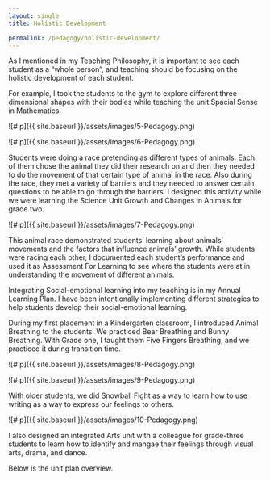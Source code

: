 ```yaml
---
layout: single
title: Holistic Development

permalink: /pedagogy/holistic-development/
---
```


As I mentioned in my Teaching Philosophy, it is important to see each student as a “whole person”, and teaching should be focusing on the holistic development of each student.

For example, I took the students to the gym to explore different three-dimensional shapes with their bodies while teaching the unit Spacial Sense in Mathematics.

![# p]({{ site.baseurl }}/assets/images/5-Pedagogy.png)

![# p]({{ site.baseurl }}/assets/images/6-Pedagogy.png)

Students were doing a race pretending as different types of animals. Each of them chose the animal they did their research on and then they needed to do the movement of that certain type of animal in the race. Also during the race, they met a variety of barriers and they needed to answer certain questions to be able to go through the barriers. I designed this activity while we were learning the Science Unit Growth and Changes in Animals for grade two.

![# p]({{ site.baseurl }}/assets/images/7-Pedagogy.png)

This animal race demonstrated students’ learning about animals’ movements and the factors that influence animals’ growth. While students were racing each other, I documented each student’s performance and used it as Assessment For Learning to see where the students were at in understanding the movement of different animals.

Integrating Social-emotional learning into my teaching is in my Annual Learning Plan. I have been intentionally implementing different strategies to help students develop their social-emotional learning.

During my first placement in a Kindergarten classroom, I introduced Animal Breathing to the students. We practiced Bear Breathing and Bunny Breathing.  With Grade one, I taught them Five Fingers Breathing, and we practiced it during transition time.

![# p]({{ site.baseurl }}/assets/images/8-Pedagogy.png)

![# p]({{ site.baseurl }}/assets/images/9-Pedagogy.png)

With older students, we did Snowball Fight as a way to learn how to use writing as a way to express our feelings to others.

![# p]({{ site.baseurl }}/assets/images/10-Pedagogy.png)

I also designed an integrated Arts unit with a colleague for grade-three students to learn how to identify and mangae their feelings through visual arts, drama, and dance.

Below is the unit plan overview.

<object data="{{ site.baseurl }}/assets/files/pedagogy-11-integrated-arts-unit-plan-overview.pdf" width="1000" height="1000" type='application/pdf'></object>

